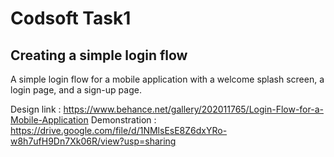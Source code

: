 # Codsoft Task1

## Creating a simple login flow
A simple login flow for a mobile application with a welcome splash screen, a login page, and a sign-up page.

Design link : https://www.behance.net/gallery/202011765/Login-Flow-for-a-Mobile-Application
Demonstration : https://drive.google.com/file/d/1NMlsEsE8Z6dxYRo-w8h7ufH9Dn7Xk06R/view?usp=sharing
